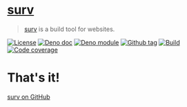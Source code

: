 # [surv]

> [surv] is a build tool for websites.

[![License][license-shield]](LICENSE) [![Deno doc][deno-doc-shield]][deno-doc]
[![Deno module][deno-land-shield]][deno-land]
[![Github tag][github-shield]][github] [![Build][build-shield]][build]
[![Code coverage][coverage-shield]][coverage]

# That's it!

[surv on GitHub][github]

[surv]: #
[deno]: https://deno.land

<!-- badges -->

[github]: https://github.com/eibens/surv
[github-shield]: https://img.shields.io/github/v/tag/eibens/surv?label&logo=github
[coverage-shield]: https://img.shields.io/codecov/c/github/eibens/surv?logo=codecov&label
[license-shield]: https://img.shields.io/github/license/eibens/surv?color=informational
[coverage]: https://codecov.io/gh/eibens/surv
[build]: https://github.com/eibens/surv/actions/workflows/ci.yml
[build-shield]: https://img.shields.io/github/workflow/status/eibens/surv/ci?logo=github&label
[deno-doc]: https://doc.deno.land/https/deno.land/x/surv/mod.ts
[deno-doc-shield]: https://img.shields.io/badge/doc-informational?logo=deno
[deno-land]: https://deno.land/x/surv
[deno-land-shield]: https://img.shields.io/badge/x/surv-informational?logo=deno&label

